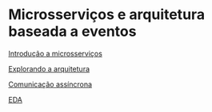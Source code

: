 # Microsserviços e arquitetura baseada a eventos

[Introdução a microsserviços](/10microsservicoesearquiteturabaseadaaeventos/introducaoamicrosservicos/README.md)

[Explorando a arquitetura](/10microsservicoesearquiteturabaseadaaeventos/explorandoaarquitetura/README.md)

[Comunicação assíncrona](/10microsservicoesearquiteturabaseadaaeventos/comunicacaoassincrona/README.md)

[EDA](/10microsservicoesearquiteturabaseadaaeventos/eda/README.md)